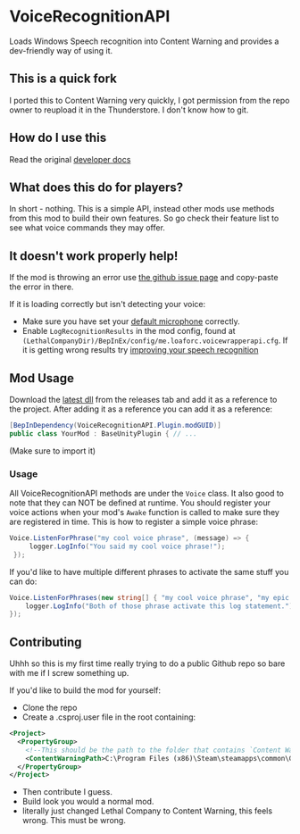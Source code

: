 # VoiceRecognitionAPI
Loads Windows Speech recognition into Content Warning and provides a dev-friendly way of using it.

## This is a quick fork
I ported this to Content Warning very quickly, I got permission from the repo owner to reupload it in the Thunderstore.
I don't know how to git.

## How do I use this
Read the original [developer docs](https://github.com/LoafOrc/VoiceRecognitionAPI/wiki)

## What does this do for players?
In short - nothing. This is a simple API, instead other mods use methods from this mod to build their own features. So go check their feature list to see what voice commands they may offer.

## It doesn't work properly help!
If the mod is throwing an error use [the github issue page](https://github.com/LoafOrc/VoiceRecognitionAPI/issues) and copy-paste the error in there.

If it is loading correctly but isn't detecting your voice:
 - Make sure you have set your [default microphone](https://www.howtogeek.com/700440/how-to-choose-your-default-microphone-on-windows-10/) correctly.
 - Enable `LogRecognitionResults` in the mod config, found at `(LethalCompanyDir)/BepInEx/config/me.loaforc.voicewrapperapi.cfg`. If it is getting wrong results try [improving your speech recognition](https://support.microsoft.com/en-us/windows/use-voice-recognition-in-windows-83ff75bd-63eb-0b6c-18d4-6fae94050571#:~:text=In%20Control%20Panel%2C%20select%20Ease,to%20set%20up%20speech%20recognition.)

## Mod Usage
Download the [latest dll](https://github.com/LoafOrc/VoiceRecognitionAPI/releases/latest) from the releases tab and add it as a reference to the project. After adding it as a reference you can add it as a reference:
```cs
[BepInDependency(VoiceRecognitionAPI.Plugin.modGUID)]
public class YourMod : BaseUnityPlugin { // ...
```
(Make sure to import it)
### Usage
All VoiceRecognitionAPI methods are under the `Voice` class. It also good to note that they can NOT be defined at runtime. You should register your voice actions when your mod's `Awake` function is called to make sure they are registered in time. This is how to register a simple voice phrase:
```cs
Voice.ListenForPhrase("my cool voice phrase", (message) => {
     logger.LogInfo("You said my cool voice phrase!");
 });
```
If you'd like to have multiple different phrases to activate the same stuff you can do:
```cs
Voice.ListenForPhrases(new string[] { "my cool voice phrase", "my epic voice phrase" }, (message) => {
    logger.LogInfo("Both of those phrase activate this log statement.");
});
```

## Contributing
Uhhh so this is my first time really trying to do a public Github repo so bare with me if I screw something up.

If you'd like to build the mod for yourself:
 - Clone the repo
 - Create a .csproj.user file in the root containing:
```xml
<Project>
  <PropertyGroup>
    <!--This should be the path to the folder that contains `Content Warning.exe` usually people have it on the C: drive but incase not, change it here-->
    <ContentWarningPath>C:\Program Files (x86)\Steam\steamapps\common\Content Warning</ContentWarningPath> 
  </PropertyGroup>
</Project>
```
 - Then contribute I guess.
 - Build look you would a normal mod.
 - literally just changed Lethal Company to Content Warning, this feels wrong. This must be wrong.
